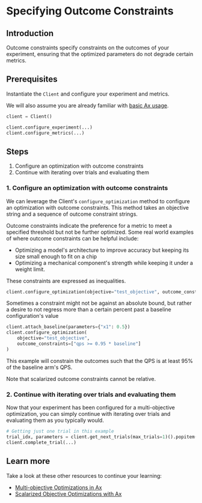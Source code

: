 # Specifying Outcome Constraints

## Introduction

Outcome constraints specify constraints on the outcomes of your experiment,
ensuring that the optimized parameters do not degrade certain metrics.

## Prerequisites

Instantiate the `Client` and configure your experiment and metrics.

We will also assume you are already familiar with
[basic Ax usage](../tutorials/getting_started/index.mdx).

```python
client = Client()

client.configure_experiment(...)
client.configure_metrics(...)
```

## Steps

1. Configure an optimization with outcome constraints
2. Continue with iterating over trials and evaluating them

### 1. Configure an optimization with outcome constraints

We can leverage the Client's `configure_optimization` method to configure an
optimization with outcome constraints. This method takes an objective string and
a sequence of outcome constraint strings.

Outcome constraints indicate the preference for a metric to meet a specified
threshold but not be further optimized. Some real world examples of where
outcome constraints can be helpful include:

- Optimizing a model's architecture to improve accuracy but keeping its size
  small enough to fit on a chip
- Optimizing a mechanical component's strength while keeping it under a weight
  limit.

These constraints are expressed as inequalities.

```python
client.configure_optimization(objective="test_objective", outcome_constraints=["qps >= 100"])
```

Sometimes a constraint might not be against an absolute bound, but rather a
desire to not regress more than a certain percent past a baseline
configuration's value

```python
client.attach_baseline(parameters={"x1": 0.5})
client.configure_optimization(
    objective="test_objective",
    outcome_constraints=["qps >= 0.95 * baseline"]
)
```

This example will constrain the outcomes such that the QPS is at least 95% of
the baseline arm's QPS.

Note that scalarized outcome constraints cannot be relative.

### 2. Continue with iterating over trials and evaluating them

Now that your experiment has been configured for a multi-objective optimization,
you can simply continue with iterating over trials and evaluating them as you
typically would.

```python
# Getting just one trial in this example
trial_idx, parameters = client.get_next_trials(max_trials=1)().popitem()
client.complete_trial(...)
```

## Learn more

Take a look at these other resources to continue your learning:

- [Multi-objective Optimizations in Ax](../recipes/multi-objective-optimization.md)
- [Scalarized Objective Optimizations with Ax](../recipes/scalarized-objective.md)
